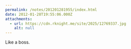 ```yaml
---
permalink: /notes/201201281955/index.html
date: 2012-01-28T19:55:06.000Z
attachments:
  - url: https://cdn.rknight.me/site/2025/12769337.jpg
    alt: null
---
```


Like a boss.
